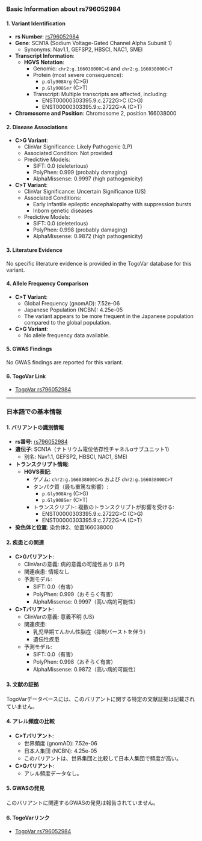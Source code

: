 ### Basic Information about rs796052984

#### 1. **Variant Identification**
- **rs Number**: [rs796052984](https://identifiers.org/dbsnp/rs796052984)
- **Gene**: SCN1A (Sodium Voltage-Gated Channel Alpha Subunit 1)
  - Synonyms: Nav1.1, GEFSP2, HBSCI, NAC1, SMEI
- **Transcript Information**:
  - **HGVS Notation**:
    - Genomic: `chr2:g.166038000C>G` and `chr2:g.166038000C>T`
    - Protein (most severe consequence): 
      - `p.Gly908Arg` (C>G) 
      - `p.Gly908Ser` (C>T)
    - Transcript: Multiple transcripts are affected, including:
      - ENST00000303395.9:c.2722G>C (C>G)
      - ENST00000303395.9:c.2722G>A (C>T)
- **Chromosome and Position**: Chromosome 2, position 166038000

#### 2. **Disease Associations**
- **C>G Variant**:
  - ClinVar Significance: Likely Pathogenic (LP)
  - Associated Condition: Not provided
  - Predictive Models:
    - SIFT: 0.0 (deleterious)
    - PolyPhen: 0.999 (probably damaging)
    - AlphaMissense: 0.9997 (high pathogenicity)
- **C>T Variant**:
  - ClinVar Significance: Uncertain Significance (US)
  - Associated Conditions:
    - Early infantile epileptic encephalopathy with suppression bursts
    - Inborn genetic diseases
  - Predictive Models:
    - SIFT: 0.0 (deleterious)
    - PolyPhen: 0.998 (probably damaging)
    - AlphaMissense: 0.9872 (high pathogenicity)

#### 3. **Literature Evidence**
No specific literature evidence is provided in the TogoVar database for this variant.

#### 4. **Allele Frequency Comparison**
- **C>T Variant**:
  - Global Frequency (gnomAD): 7.52e-06
  - Japanese Population (NCBN): 4.25e-05
  - The variant appears to be more frequent in the Japanese population compared to the global population.
- **C>G Variant**:
  - No allele frequency data available.

#### 5. **GWAS Findings**
No GWAS findings are reported for this variant.

#### 6. **TogoVar Link**
- [TogoVar rs796052984](https://togovar.org/variant/rs796052984)

---

### 日本語での基本情報

#### 1. **バリアントの識別情報**
- **rs番号**: [rs796052984](https://identifiers.org/dbsnp/rs796052984)
- **遺伝子**: SCN1A（ナトリウム電位依存性チャネルαサブユニット1）
  - 別名: Nav1.1, GEFSP2, HBSCI, NAC1, SMEI
- **トランスクリプト情報**:
  - **HGVS表記**:
    - ゲノム: `chr2:g.166038000C>G` および `chr2:g.166038000C>T`
    - タンパク質（最も重篤な影響）:
      - `p.Gly908Arg` (C>G)
      - `p.Gly908Ser` (C>T)
    - トランスクリプト: 複数のトランスクリプトが影響を受ける:
      - ENST00000303395.9:c.2722G>C (C>G)
      - ENST00000303395.9:c.2722G>A (C>T)
- **染色体と位置**: 染色体2、位置166038000

#### 2. **疾患との関連**
- **C>Gバリアント**:
  - ClinVarの意義: 病的意義の可能性あり (LP)
  - 関連疾患: 情報なし
  - 予測モデル:
    - SIFT: 0.0（有害）
    - PolyPhen: 0.999（おそらく有害）
    - AlphaMissense: 0.9997（高い病的可能性）
- **C>Tバリアント**:
  - ClinVarの意義: 意義不明 (US)
  - 関連疾患:
    - 乳児早期てんかん性脳症（抑制バーストを伴う）
    - 遺伝性疾患
  - 予測モデル:
    - SIFT: 0.0（有害）
    - PolyPhen: 0.998（おそらく有害）
    - AlphaMissense: 0.9872（高い病的可能性）

#### 3. **文献の証拠**
TogoVarデータベースには、このバリアントに関する特定の文献証拠は記載されていません。

#### 4. **アレル頻度の比較**
- **C>Tバリアント**:
  - 世界頻度 (gnomAD): 7.52e-06
  - 日本人集団 (NCBN): 4.25e-05
  - このバリアントは、世界集団と比較して日本人集団で頻度が高い。
- **C>Gバリアント**:
  - アレル頻度データなし。

#### 5. **GWASの発見**
このバリアントに関連するGWASの発見は報告されていません。

#### 6. **TogoVarリンク**
- [TogoVar rs796052984](https://togovar.org/variant/rs796052984)